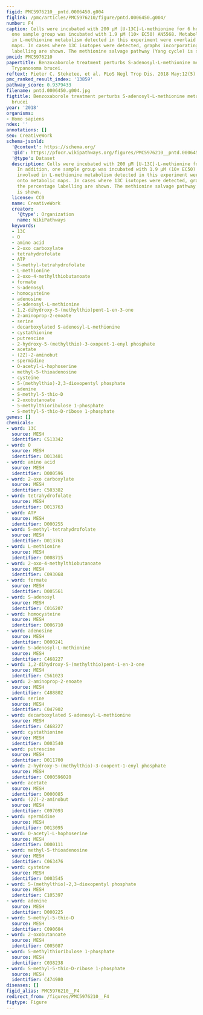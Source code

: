 ```yaml
---
figid: PMC5976210__pntd.0006450.g004
figlink: /pmc/articles/PMC5976210/figure/pntd.0006450.g004/
number: F4
caption: Cells were incubated with 200 μM [U-13C]-L-methionine for 6 hours. In addition,
  one sample group was incubated with 1.9 μM (10× EC50) AN5568. Metabolites involved
  in L-methionine metabolism detected in this experiment were overlaid onto metabolic
  maps. In cases where 13C isotopes were detected, graphs incorporating the percentage
  labelling are shown. The methionine salvage pathway (Yang cycle) is shown.
pmcid: PMC5976210
papertitle: Benzoxaborole treatment perturbs S-adenosyl-L-methionine metabolism in
  Trypanosoma brucei.
reftext: Pieter C. Steketee, et al. PLoS Negl Trop Dis. 2018 May;12(5):e0006450.
pmc_ranked_result_index: '13859'
pathway_score: 0.9379433
filename: pntd.0006450.g004.jpg
figtitle: Benzoxaborole treatment perturbs S-adenosyl-L-methionine metabolism in Trypanosoma
  brucei
year: '2018'
organisms:
- Homo sapiens
ndex: ''
annotations: []
seo: CreativeWork
schema-jsonld:
  '@context': https://schema.org/
  '@id': https://pfocr.wikipathways.org/figures/PMC5976210__pntd.0006450.g004.html
  '@type': Dataset
  description: Cells were incubated with 200 μM [U-13C]-L-methionine for 6 hours.
    In addition, one sample group was incubated with 1.9 μM (10× EC50) AN5568. Metabolites
    involved in L-methionine metabolism detected in this experiment were overlaid
    onto metabolic maps. In cases where 13C isotopes were detected, graphs incorporating
    the percentage labelling are shown. The methionine salvage pathway (Yang cycle)
    is shown.
  license: CC0
  name: CreativeWork
  creator:
    '@type': Organization
    name: WikiPathways
  keywords:
  - 13C
  - O
  - amino acid
  - 2-oxo carboxylate
  - tetrahydrofolate
  - ATP
  - 5-methyl-tetrahydrofolate
  - L-methionine
  - 2-oxo-4-methylthiobutanoate
  - formate
  - S-adenosyl
  - homocysteine
  - adenosine
  - S-adenosyl-L-methionine
  - 1,2-dihydroxy-5-(methylthio)pent-1-en-3-one
  - 2-aminoprop-2-enoate
  - serine
  - decarboxylated S-adenosyl-L-methionine
  - cystathionine
  - putrescine
  - 2-hydroxy-5-(methylthio)-3-oxopent-1-enyl phosphate
  - acetate
  - (2Z)-2-aminobut
  - spermidine
  - O-acetyl-L-hophoserine
  - methyl-5-thioadenosine
  - cysteine
  - 5-(methylthio)-2,3-dioxopentyl phosphate
  - adenine
  - S-methyl-5-thio-D
  - 2-oxobutanoate
  - 5-methylthioribulose 1-phosphate
  - S-methyl-5-thio-D-ribose 1-phosphate
genes: []
chemicals:
- word: 13C
  source: MESH
  identifier: C513342
- word: O
  source: MESH
  identifier: D013481
- word: amino acid
  source: MESH
  identifier: D000596
- word: 2-oxo carboxylate
  source: MESH
  identifier: C503382
- word: tetrahydrofolate
  source: MESH
  identifier: D013763
- word: ATP
  source: MESH
  identifier: D000255
- word: 5-methyl-tetrahydrofolate
  source: MESH
  identifier: D013763
- word: L-methionine
  source: MESH
  identifier: D008715
- word: 2-oxo-4-methylthiobutanoate
  source: MESH
  identifier: C093068
- word: formate
  source: MESH
  identifier: D005561
- word: S-adenosyl
  source: MESH
  identifier: C016207
- word: homocysteine
  source: MESH
  identifier: D006710
- word: adenosine
  source: MESH
  identifier: D000241
- word: S-adenosyl-L-methionine
  source: MESH
  identifier: C468227
- word: 1,2-dihydroxy-5-(methylthio)pent-1-en-3-one
  source: MESH
  identifier: C561023
- word: 2-aminoprop-2-enoate
  source: MESH
  identifier: C488802
- word: serine
  source: MESH
  identifier: C047902
- word: decarboxylated S-adenosyl-L-methionine
  source: MESH
  identifier: C468227
- word: cystathionine
  source: MESH
  identifier: D003540
- word: putrescine
  source: MESH
  identifier: D011700
- word: 2-hydroxy-5-(methylthio)-3-oxopent-1-enyl phosphate
  source: MESH
  identifier: C000596020
- word: acetate
  source: MESH
  identifier: D000085
- word: (2Z)-2-aminobut
  source: MESH
  identifier: C097093
- word: spermidine
  source: MESH
  identifier: D013095
- word: O-acetyl-L-hophoserine
  source: MESH
  identifier: D000111
- word: methyl-5-thioadenosine
  source: MESH
  identifier: C063476
- word: cysteine
  source: MESH
  identifier: D003545
- word: 5-(methylthio)-2,3-dioxopentyl phosphate
  source: MESH
  identifier: C105397
- word: adenine
  source: MESH
  identifier: D000225
- word: S-methyl-5-thio-D
  source: MESH
  identifier: C090604
- word: 2-oxobutanoate
  source: MESH
  identifier: C005087
- word: 5-methylthioribulose 1-phosphate
  source: MESH
  identifier: C038238
- word: S-methyl-5-thio-D-ribose 1-phosphate
  source: MESH
  identifier: C474980
diseases: []
figid_alias: PMC5976210__F4
redirect_from: /figures/PMC5976210__F4
figtype: Figure
---
```


